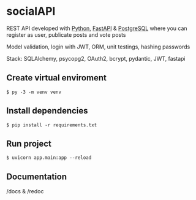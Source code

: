# socialAPI

REST API developed with [Python](https://www.python.org/), [FastAPI](https://fastapi.tiangolo.com) & [PostgreSQL](https://www.postgresql.org/)
where you can register as user, publicate posts and vote posts

Model validation, login with JWT, ORM, unit testings, hashing passwords

Stack: SQLAlchemy, psycopg2, OAuth2, bcrypt, pydantic, JWT, fastapi

## Create virtual enviroment

```
$ py -3 -m venv venv
```

## Install dependencies

```
$ pip install -r requirements.txt
```

## Run project

```
$ uvicorn app.main:app --reload
```

## Documentation

/docs & /redoc 



